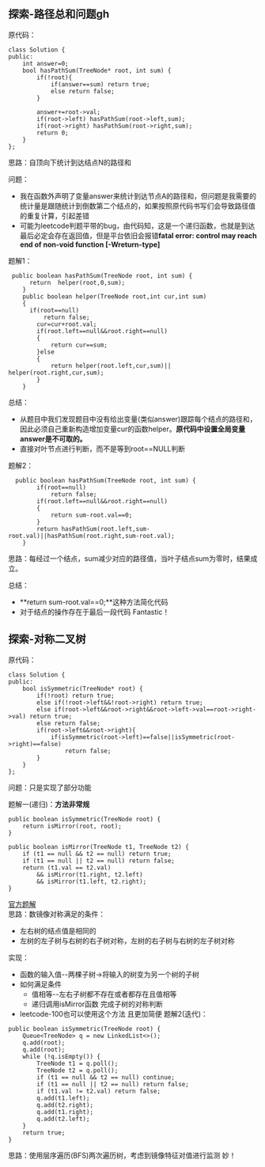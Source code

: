 ## 探索-路径总和问题gh
原代码：
```
class Solution {
public:
    int answer=0;
    bool hasPathSum(TreeNode* root, int sum) {
        if(!root){
            if(answer==sum) return true;
            else return false;
        }
        
        answer+=root->val;
        if(root->left) hasPathSum(root->left,sum);
        if(root->right) hasPathSum(root->right,sum);
        return 0;
    }
};
```
思路：自顶向下统计到达结点N的路径和  

问题：
* 我在函数外声明了变量answer来统计到达节点A的路径和，但问题是我需要的统计量是跟随统计到倒数第二个结点的，如果按照原代码书写们会导致路径值的重复计算，引起差错
* 可能为leetcode判题平带的bug，由代码知，这是一个递归函数，也就是到达最后必定会存在返回值，但是平台依旧会报错**fatal error: control may reach end of non-void function [-Wreturn-type]**

题解1：
```
 public boolean hasPathSum(TreeNode root, int sum) {
      return  helper(root,0,sum);
    }
    public boolean helper(TreeNode root,int cur,int sum)
    {
      if(root==null)
          return false;
        cur=cur+root.val;
        if(root.left==null&&root.right==null)
        {
            return cur==sum;
        }else
        {
            return helper(root.left,cur,sum)|| helper(root.right,cur,sum);
        }
    }
```
总结：
* 从题目中我们发现题目中没有给出变量(类似answer)跟踪每个结点的路径和，因此必须自己重新构造增加变量cur的函数helper。**原代码中设置全局变量answer是不可取的。**
* 直接对叶节点进行判断，而不是等到root==NULL判断

题解2：
```
  public boolean hasPathSum(TreeNode root, int sum) {
        if(root==null)
            return false;
        if(root.left==null&&root.right==null)
        {
            return sum-root.val==0;
        } 
        return hasPathSum(root.left,sum-root.val)||hasPathSum(root.right,sum-root.val);
    }
```
思路：每经过一个结点，sum减少对应的路径值，当叶子结点sum为零时，结果成立。  

总结：
*  **return sum-root.val==0;**这种方法简化代码
*  对于结点的操作存在于最后一段代码 Fantastic！


## 探索-对称二叉树
原代码：
```
class Solution {
public:
    bool isSymmetric(TreeNode* root) {
        if(!root) return true;
        else if(!root->left&&!root->right) return true;
        else if(root->left&&root->right&&root->left->val==root->right->val) return true;
        else return false;
        if(root->left&&root->right){
            if(isSymmetric(root->left)==false||isSymmetric(root->right)==false)
                return false;
        }
    }
};
```
问题：只是实现了部分功能  

题解一(递归)：**方法非常规**
```
public boolean isSymmetric(TreeNode root) {
    return isMirror(root, root);
}

public boolean isMirror(TreeNode t1, TreeNode t2) {
    if (t1 == null && t2 == null) return true;
    if (t1 == null || t2 == null) return false;
    return (t1.val == t2.val)
        && isMirror(t1.right, t2.left)
        && isMirror(t1.left, t2.right);
}
```
[官方题解](https://leetcode-cn.com/problems/symmetric-tree/solution/dui-cheng-er-cha-shu-by-leetcode/)  
思路：数镜像对称满足的条件：
* 左右树的结点值是相同的
* 左树的左子树与右树的右子树对称，左树的右子树与右树的左子树对称    

实现：
* 函数的输入值--两棵子树->将输入的树变为另一个树的子树
* 如何满足条件
  * 值相等--左右子树都不存在或者都存在且值相等
  * 递归调用isMirror函数 完成子树的对称判断 
* leetcode-100也可以使用这个方法 且更加简便
题解2(迭代)：
```
public boolean isSymmetric(TreeNode root) {
    Queue<TreeNode> q = new LinkedList<>();
    q.add(root);
    q.add(root);
    while (!q.isEmpty()) {
        TreeNode t1 = q.poll();
        TreeNode t2 = q.poll();
        if (t1 == null && t2 == null) continue;
        if (t1 == null || t2 == null) return false;
        if (t1.val != t2.val) return false;
        q.add(t1.left);
        q.add(t2.right);
        q.add(t1.right);
        q.add(t2.left);
    }
    return true;
}
```
思路：使用层序遍历(BFS)两次遍历树，考虑到镜像特征对值进行监测 妙！